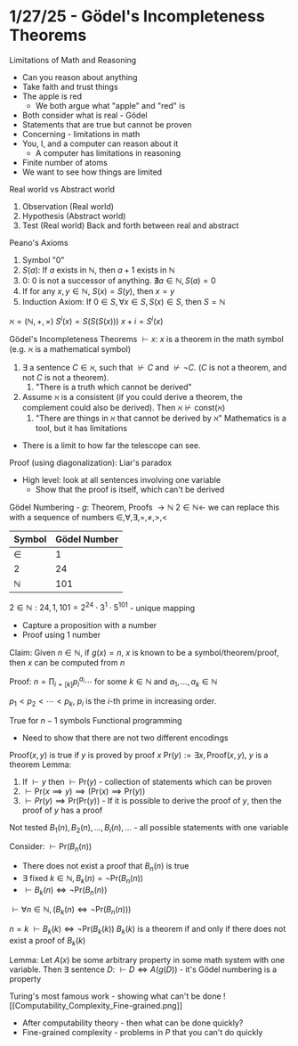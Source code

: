 # 1/27/25 - Gödel's Incompleteness Theorems
Limitations of Math and Reasoning

- Can you reason about anything
- Take faith and trust things
- The apple is red
	- We both argue what "apple" and "red" is
- Both consider what is real - Gödel
- Statements that are true but cannot be proven
- Concerning - limitations in math
- You, I, and a computer can reason about it
	- A computer has limitations in reasoning
- Finite number of atoms
- We want to see how things are limited

Real world vs Abstract world
1. Observation (Real world)
2. Hypothesis (Abstract world)
3. Test (Real world)
Back and forth between real and abstract

Peano's Axioms
1. Symbol "$0$"
2. $S(a)$: If $a$ exists in $\mathbb{N}$, then $a + 1$ exists in $\mathbb{N}$
3. $0$: $0$ is not a successor of anything. $\nexists a \in \mathbb{N}, S(a) = 0$
4. If for any $x, y \in \mathbb{N}$, $S(x) = S(y)$, then $x = y$
5. Induction Axiom: If $0 \in S, \forall x \in S, S(x) \in S,$ then $S = \mathbb{N}$

$\aleph = (\mathbb{N}, +, \times)$
$S^i(x) = S(S(S(x)))$
$x + i = S^i(x)$

Gödel's Incompleteness Theorems
$\vdash x:$ $x$ is a theorem in the math symbol
(e.g. $\aleph$ is a mathematical symbol)
1. $\exists$ a sentence $C \in \aleph$, such that $\not\vdash C$ and $\not\vdash \neg C$. ($C$ is not a theorem, and not $C$ is not a theorem).
	1. "There is a truth which cannot be derived"
2. Assume $\aleph$ is a consistent (if you could derive a theorem, the complement could also be derived). Then $\aleph \not\vdash \text{const}(\aleph)$
	1. "There are things in $\aleph$ that cannot be derived by $\aleph$"
Mathematics is a tool, but it has limitations

- There is a limit to how far the telescope can see.

Proof (using diagonalization):
Liar's paradox
- High level: look at all sentences involving one variable
	- Show that the proof is itself, which can't be derived

Gödel Numbering - $g:$ Theorem, Proofs $\to \mathbb{N}$
$2 \in \mathbb{N} \leftarrow$ we can replace this with a sequence of numbers
$\in, \forall, \exists, =, \neq, >, <$

| Symbol       | Gödel Number |
| ------------ | ------------ |
| $\in$        | 1            |
| 2            | 24           |
| $\mathbb{N}$ | 101          |
$2 \in \mathbb{N}: 24, 1, 101 = 2^{24} \cdot 3^1 \cdot 5^{101}$ - unique mapping
- Capture a proposition with a number
- Proof using 1 number

Claim: Given $n \in \mathbb{N}$, if $g(x) = n$, $x$ is known to be a symbol/theorem/proof, then $x$ can be computed from $n$

Proof:
$n = \prod_{i=[k]}p_i^{a_i}\cdots$ for some $k \in \mathbb{N}$ and $a_1, \ldots, a_k \in \mathbb{N}$

$p_1 < p_2< \cdots < p_k$, $p_i$ is the $i$-th prime in increasing order.

True for $n - 1$ symbols
Functional programming
- Need to show that there are not two different encodings

$\text{Proof}(x,y)$ is true if $y$ is proved by proof $x$
$\text{Pr}(y) := \exists x, \text{Proof}(x,y)$, $y$ is a theorem
Lemma:
1. If $\vdash y$ then $\vdash \text{Pr}(y)$ - collection of statements which can be proven
2. $\vdash \text{Pr}(x \implies y) \implies (\text{Pr}(x) \implies \text{Pr}(y))$
3. $\vdash Pr(y) \implies \text{Pr}(\text{Pr}(y))$ - If it is possible to derive the proof of $y$, then the proof of $y$ has a proof

Not tested
$B_1(n), B_2(n), \ldots, B_i(n), \ldots$ - all possible statements with one variable

Consider: $\vdash\text{Pr}(B_n(n))$
- There does not exist a proof that $B_n(n)$ is true
- $\exists$ fixed $k \in \mathbb{N}, B_k(n) = \neg\text{Pr}(B_n(n))$
- $\vdash B_k(n) \iff \neg \text{Pr}(B_n(n))$

$\vdash \forall n \in \mathbb{N}, (B_k(n) \iff \neg\text{Pr}(B_n(n)))$

$n = k$
$\vdash B_k(k) \iff \neg\text{Pr}(B_k(k))$
$B_k(k)$ is a theorem if and only if there does not exist a proof of $B_k(k)$

Lemma: Let $A(x)$ be some arbitrary property in some math system with one variable. Then $\exists$ sentence $D$: $\vdash D \iff A(g(D))$ - it's Gödel numbering is a property

Turing's most famous work - showing what can't be done
![[Computability_Complexity_Fine-grained.png]]
- After computability theory - then what can be done quickly?
- Fine-grained complexity - problems in $P$ that you can't do quickly
